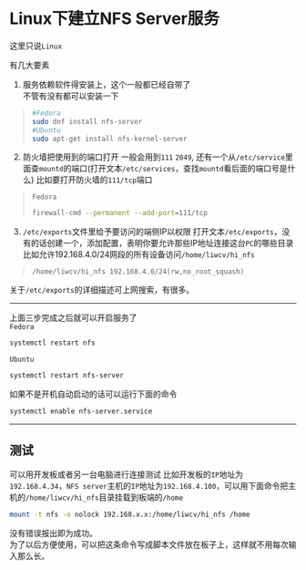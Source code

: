 # Linux下建立NFS Server服务
这里只说`Linux`

有几大要素
1. 服务依赖软件得安装上，这个一般都已经自带了   
不管有没有都可以安装一下
> ```Bash
> #Fedora
> sudo dnf install nfs-server
> #Ubuntu
> sudo apt-get install nfs-kernel-server
> ```

2. 防火墙把使用到的端口打开
一般会用到`111` `2049`, 还有一个从`/etc/service`里面查`mountd`的端口(打开文本`/etc/services`，查找`mountd`看后面的端口号是什么)
比如要打开防火墙的`111/tcp`端口   
> `Fedora`
> ```Bash
> firewall-cmd --permanent --add-port=111/tcp
> ```

3. `/etc/exports`文件里给予要访问的端侧IP以权限
打开文本`/etc/exports`，没有的话创建一个，添加配置，表明你要允许那些IP地址连接这台`PC`的哪些目录   
比如允许192.168.4.0/24网段的所有设备访问`/home/liwcv/hi_nfs`
> ```
> /home/liwcv/hi_nfs 192.168.4.0/24(rw,no_root_squash)
> ```
关于`/etc/exports`的详细描述可上网搜索，有很多。

---

上面三步完成之后就可以开启服务了   
`Fedora`
```Bash
systemctl restart nfs
```

`Ubuntu`
```Bash
systemctl restart nfs-server
```

如果不是开机自动启动的话可以运行下面的命令
```Bash
systemctl enable nfs-server.service
```

---
## 测试
可以用开发板或者另一台电脑进行连接测试
比如开发板的`IP`地址为`192.168.4.34`，`NFS server`主机的`IP`地址为`192.168.4.100`，可以用下面命令把主机的`/home/liwcv/hi_nfs`目录挂载到板端的`/home`
```Bash
mount -t nfs -o nolock 192.168.x.x:/home/liwcv/hi_nfs /home
```
没有错误报出即为成功。  
为了以后方便使用，可以把这条命令写成脚本文件放在板子上，这样就不用每次输入那么长。